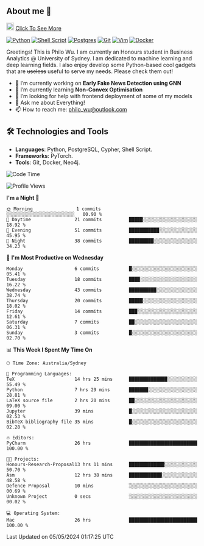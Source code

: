 ## About me 🤗

<a href="#"><img src="https://media.giphy.com/media/hvRJCLFzcasrR4ia7z/giphy.gif" width="20px" height="20px"></a> [Click To See More](https://philowu.notion.site/philowu/Philo-Hao-Wu-8bc7b2a81217493399d7db22df70fbfd)

[![Python](https://img.shields.io/badge/python-3670A0?style=for-the-badge&logo=python&logoColor=ffdd54)](#)
[![Shell Script](https://img.shields.io/badge/shell_script-%23121011.svg?style=for-the-badge&logo=gnu-bash&logoColor=white)](#)
[![Postgres](https://img.shields.io/badge/postgres-%23316192.svg?style=for-the-badge&logo=postgresql&logoColor=white)](#)
[![Git](https://img.shields.io/badge/git-%23F05033.svg?style=for-the-badge&logo=git&logoColor=white)](#)
[![Vim](https://img.shields.io/badge/VIM-%2311AB00.svg?style=for-the-badge&logo=vim&logoColor=white)](#)
[![Docker](https://img.shields.io/badge/docker-%230db7ed.svg?style=for-the-badge&logo=docker&logoColor=white)](#)

Greetings! This is Philo Wu. I am currently an Honours student in Business Analytics \@ University of Sydney. I am dedicated to machine learning and deep learning fields. I also enjoy develop some Python-based cool gadgets that are ~~useless~~ useful to serve my needs. Please check them out!

- 🔭 I’m currently working on **Early Fake News Detection using GNN**
- 🌱 I’m currently learning **Non-Convex Optimisation**
- 🤔 I’m looking for help with frontend deployment of some of my models
- 💬 Ask me about Everything!
- 📫 How to reach me: philo_wu@outlook.com

## 🛠 Technologies and Tools
- **Languages**: Python, PostgreSQL, Cypher, Shell Script.
- **Frameworks**: PyTorch.
- **Tools**: Git, Docker, Neo4j.

<!--START_SECTION:waka-->
![Code Time](http://img.shields.io/badge/Code%20Time-123%20hrs%204%20mins-blue)

![Profile Views](http://img.shields.io/badge/Profile%20Views-7-blue)

**I'm a Night 🦉** 

```text
🌞 Morning                1 commits           ░░░░░░░░░░░░░░░░░░░░░░░░░   00.90 % 
🌆 Daytime                21 commits          █████░░░░░░░░░░░░░░░░░░░░   18.92 % 
🌃 Evening                51 commits          ███████████░░░░░░░░░░░░░░   45.95 % 
🌙 Night                  38 commits          █████████░░░░░░░░░░░░░░░░   34.23 % 
```
📅 **I'm Most Productive on Wednesday** 

```text
Monday                   6 commits           █░░░░░░░░░░░░░░░░░░░░░░░░   05.41 % 
Tuesday                  18 commits          ████░░░░░░░░░░░░░░░░░░░░░   16.22 % 
Wednesday                43 commits          ██████████░░░░░░░░░░░░░░░   38.74 % 
Thursday                 20 commits          █████░░░░░░░░░░░░░░░░░░░░   18.02 % 
Friday                   14 commits          ███░░░░░░░░░░░░░░░░░░░░░░   12.61 % 
Saturday                 7 commits           ██░░░░░░░░░░░░░░░░░░░░░░░   06.31 % 
Sunday                   3 commits           █░░░░░░░░░░░░░░░░░░░░░░░░   02.70 % 
```


📊 **This Week I Spent My Time On** 

```text
🕑︎ Time Zone: Australia/Sydney

💬 Programming Languages: 
TeX                      14 hrs 25 mins      ██████████████░░░░░░░░░░░   55.49 % 
Python                   7 hrs 29 mins       ███████░░░░░░░░░░░░░░░░░░   28.81 % 
LaTeX source file        2 hrs 20 mins       ██░░░░░░░░░░░░░░░░░░░░░░░   09.00 % 
Jupyter                  39 mins             █░░░░░░░░░░░░░░░░░░░░░░░░   02.53 % 
BibTeX bibliography file 35 mins             █░░░░░░░░░░░░░░░░░░░░░░░░   02.28 % 

🔥 Editors: 
PyCharm                  26 hrs              █████████████████████████   100.00 % 

🐱‍💻 Projects: 
Honours-Research-Proposal13 hrs 11 mins      █████████████░░░░░░░░░░░░   50.70 % 
Asm                      12 hrs 38 mins      ████████████░░░░░░░░░░░░░   48.58 % 
Defence Proposal         10 mins             ░░░░░░░░░░░░░░░░░░░░░░░░░   00.69 % 
Unknown Project          0 secs              ░░░░░░░░░░░░░░░░░░░░░░░░░   00.02 % 

💻 Operating System: 
Mac                      26 hrs              █████████████████████████   100.00 % 
```


 Last Updated on 05/05/2024 01:17:25 UTC
<!--END_SECTION:waka-->

